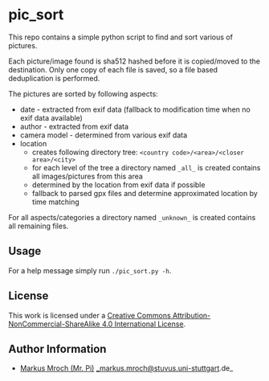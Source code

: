 # pic_sort

This repo contains a simple python script to find and sort various of pictures.

Each picture/image found is sha512 hashed before it is copied/moved to the destination.
Only one copy of each file is saved, so a file based deduplication is performed.

The pictures are sorted by following aspects:

 * date - extracted from exif data (fallback to modification time when no exif data available)
 * author - extracted from exif data
 * camera model - determined from various exif data
 * location
    * creates following directory tree: `<country code>/<area>/<closer area>/<city>`
	* for each level of the tree a directory named `_all_` is created contains all images/pictures from this area
	* determined by the location from exif data if possible
	* fallback to parsed gpx files and determine approximated location by time matching

For all aspects/categories a directory named `_unknown_` is created contains all remaining files.


## Usage

For a help message simply run `./pic_sort.py -h`.


## License

This work is licensed under a [Creative Commons Attribution-NonCommercial-ShareAlike 4.0 International License](https://creativecommons.org/licenses/by-nc-sa/4.0/).


## Author Information

 * [Markus Mroch (Mr. Pi)](https://github.com/Mr-Pi) _markus.mroch@stuvus.uni-stuttgart.de_
